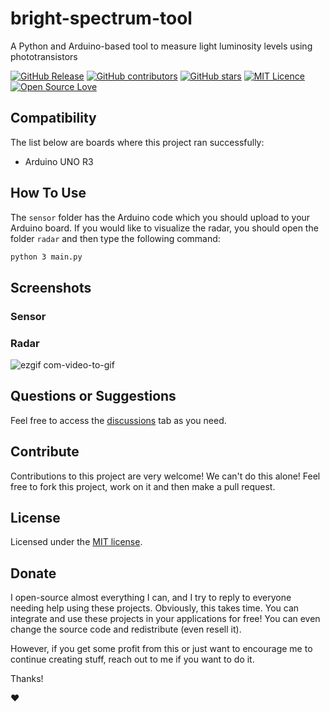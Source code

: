 # bright-spectrum-tool

A Python and Arduino-based tool to measure light luminosity levels using phototransistors

[![GitHub Release](https://img.shields.io/github/release/thiagodnf/bright-spectrum-tool.svg)](https://github.com/thiagodnf/bright-spectrum-tool/releases/latest)
[![GitHub contributors](https://img.shields.io/github/contributors/thiagodnf/bright-spectrum-tool.svg)](https://github.com/thiagodnf/bright-spectrum-tool/graphs/contributors)
[![GitHub stars](https://img.shields.io/github/stars/thiagodnf/bright-spectrum-tool.svg)](https://github.com/thiagodnf/bright-spectrum-tool)
[![MIT Licence](https://badges.frapsoft.com/os/mit/mit.svg?v=103)](https://opensource.org/licenses/mit-license.php)
[![Open Source Love](https://badges.frapsoft.com/os/v1/open-source.svg?v=103)](https://github.com/ellerbrock/open-source-badges/)

## Compatibility

The list below are boards where this project ran successfully:

- Arduino UNO R3

## How To Use

The `sensor` folder has the Arduino code which you should upload to your Arduino board.
If you would like to visualize the radar, you should open the folder `radar` and then type the following command:

```sh
python 3 main.py
```

## Screenshots

### Sensor

### Radar

![ezgif com-video-to-gif](https://github.com/thiagodnf/bright-spectrum-tool/assets/114015/c522c884-feb5-4d1f-89f9-ca96cc0363ff)


## Questions or Suggestions

Feel free to access the <a href="../../discussions">discussions</a> tab as you need.

## Contribute

Contributions to this project are very welcome! We can't do this alone! Feel free to fork this project, work on it and then make a pull request.

## License

Licensed under the [MIT license](LICENSE).

## Donate

I open-source almost everything I can, and I try to reply to everyone needing help using these projects. Obviously, this takes time. You can integrate and use these projects in your applications for free! You can even change the source code and redistribute (even resell it).

However, if you get some profit from this or just want to encourage me to continue creating stuff, reach out to me if you want to do it.

Thanks!

❤️
